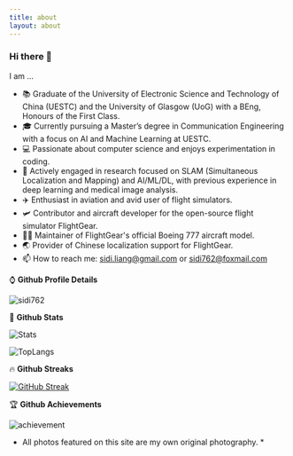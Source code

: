 ```yaml
---
title: about
layout: about
---
```

### Hi there 👋

<!--
**sidi762/sidi762** is a ✨ _special_ ✨ repository because its `README.md` (this file) appears on your GitHub profile.

Here are some ideas to get you started:

- 🔭 I’m currently working on ...
- 🌱 I’m currently learning ...
- 👯 I’m looking to collaborate on ...
- 🤔 I’m looking for help with ...
- 💬 Ask me about ...
- 📫 How to reach me: ...
- 😄 Pronouns: ...
- ⚡ Fun fact: ...
-->

I am ...      
* 📚 Graduate of the University of Electronic Science and Technology of China (UESTC) and the University of Glasgow (UoG) with a BEng, Honours of the First Class.
* 🎓 Currently pursuing a Master’s degree in Communication Engineering with a focus on AI and Machine Learning at UESTC.
* 💻 Passionate about computer science and enjoys experimentation in coding.
* 🤖 Actively engaged in research focused on SLAM (Simultaneous Localization and Mapping) and AI/ML/DL, with previous experience in deep learning and medical image analysis.
* ✈️ Enthusiast in aviation and avid user of flight simulators.
* 🛩️ Contributor and aircraft developer for the open-source flight simulator FlightGear.
* 👨‍💻  Maintainer of FlightGear's official Boeing 777 aircraft model.
* 🌏 Provider of Chinese localization support for FlightGear.
* 📫 How to reach me: sidi.liang@gmail.com or sidi762@foxmail.com

⌚ __Github Profile Details__

![sidi762](https://github-profile-summary-cards.vercel.app/api/cards/profile-details?username=sidi762&theme=nord_bright)

👻 __Github Stats__

![Stats](https://github-readme-stats.vercel.app/api?username=sidi762&show_icons=true&count_private=true&theme=swift)

![TopLangs](https://github-readme-stats.vercel.app/api/top-langs?username=sidi762&layout=compact&show_icons=true&theme=swift)

🔥 __Github Streaks__

[![GitHub Streak](https://github-readme-streak-stats.herokuapp.com?user=sidi762&theme=graywhite&hide_border=true&date_format=M%20j%5B%2C%20Y%5D&background=F4F4F4)](https://git.io/streak-stats)

🏆 __Github Achievements__

![achievement](https://github-profile-trophy.vercel.app/?username=sidi762&margin-w=5&theme=solarized-light)


* All photos featured on this site are my own original photography. *